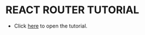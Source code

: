 # REACT ROUTER TUTORIAL

- Click [here](https://www.youtube.com/watch?v=dXpRt9edzZ0) to open the tutorial.